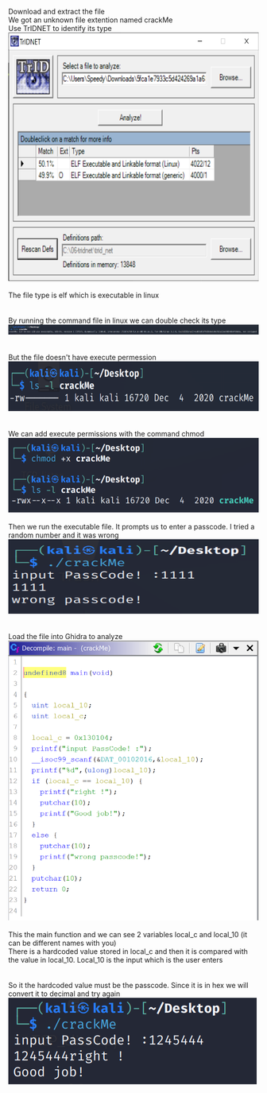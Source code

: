 Download and extract the file  
We got an unknown file extention named crackMe   
Use TrIDNET to identify its type  
<img src="TrIDNET.png" width="600" height="500">  
<br>
The file type is elf which is executable in linux  
<br><br>
By running the command file in linux we can double check its type  
![file](file.png)  
<br><br>
But the file doesn't have execute permession  
<img src="ls.png" width="600" height="100">  
<br><br>
We can add execute permissions with the command chmod  
<img src="chmod.png" width="600" height="150">
<br><br>
Then we run the executable file. It prompts us to enter a passcode. I tried a random number and it was wrong  
<img src="wrong.png" width="600" height="150">  
<br><br>
Load the file into Ghidra to analyze  
![ghidra](ghidra.png)  
<br>
This the main function and we can see 2 variables local_c and local_10 (it can be different names with you)  
There is a hardcoded value stored in local_c and then it is compared with the value in local_10. Local_10 is the input which is the user enters  
<br><br>
So it the hardcoded value must be the passcode. Since it is in hex we will convert it to decimal and try again  
![correct](correct.png)
